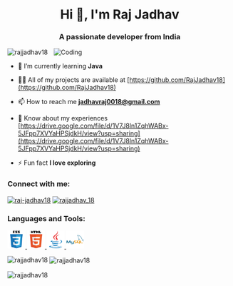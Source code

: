 <h1 align="center">Hi 👋, I'm Raj Jadhav</h1>
<h3 align="center">A passionate developer from India</h3>
<img align="right" alt="Coding" width="400" src="https://img.freepik.com/free-vector/hand-drawn-flat-design-devops-illustration_23-2149387396.jpg?size=626&ext=jpg](https://img.freepik.com/premium-vector/vector-flat-illustration-software-developer-cyber-program-security_776789-211.jpg">

<p align="left"> <img src="https://komarev.com/ghpvc/?username=rajjadhav18&label=Profile%20views&color=0e75b6&style=flat" alt="rajjadhav18" /> </p>

- 🌱 I’m currently learning **Java**

- 👨‍💻 All of my projects are available at [https://github.com/RajJadhav18](https://github.com/RajJadhav18)

- 📫 How to reach me **jadhavraj0018@gmail.com**

- 📄 Know about my experiences [https://drive.google.com/file/d/1V7J8ln1ZqhWABx-5JFpp7XVYaHPSjdkH/view?usp=sharing](https://drive.google.com/file/d/1V7J8ln1ZqhWABx-5JFpp7XVYaHPSjdkH/view?usp=sharing)

- ⚡ Fun fact **I love exploring**

<h3 align="left">Connect with me:</h3>
<p align="left">
<a href="https://linkedin.com/in/raj-jadhav18" target="blank"><img align="center" src="https://raw.githubusercontent.com/rahuldkjain/github-profile-readme-generator/master/src/images/icons/Social/linked-in-alt.svg" alt="raj-jadhav18" height="30" width="40" /></a>
<a href="https://instagram.com/rajjadhav_18" target="blank"><img align="center" src="https://raw.githubusercontent.com/rahuldkjain/github-profile-readme-generator/master/src/images/icons/Social/instagram.svg" alt="rajjadhav_18" height="30" width="40" /></a>
</p>

<h3 align="left">Languages and Tools:</h3>
<p align="left"> <a href="https://www.w3schools.com/css/" target="_blank" rel="noreferrer"> <img src="https://raw.githubusercontent.com/devicons/devicon/master/icons/css3/css3-original-wordmark.svg" alt="css3" width="40" height="40"/> </a> <a href="https://www.w3.org/html/" target="_blank" rel="noreferrer"> <img src="https://raw.githubusercontent.com/devicons/devicon/master/icons/html5/html5-original-wordmark.svg" alt="html5" width="40" height="40"/> </a> <a href="https://www.java.com" target="_blank" rel="noreferrer"> <img src="https://raw.githubusercontent.com/devicons/devicon/master/icons/java/java-original.svg" alt="java" width="40" height="40"/> </a> <a href="https://www.mysql.com/" target="_blank" rel="noreferrer"> <img src="https://raw.githubusercontent.com/devicons/devicon/master/icons/mysql/mysql-original-wordmark.svg" alt="mysql" width="40" height="40"/> </a> </p>

<p><img align="left" src="https://github-readme-stats.vercel.app/api/top-langs?username=rajjadhav18&show_icons=true&locale=en&layout=compact" alt="rajjadhav18" /></p>

<p>&nbsp;<img align="center" src="https://github-readme-stats.vercel.app/api?username=rajjadhav18&show_icons=true&locale=en" alt="rajjadhav18" /></p>

<p><img align="center" src="https://github-readme-streak-stats.herokuapp.com/?user=rajjadhav18&" alt="rajjadhav18" /></p>
